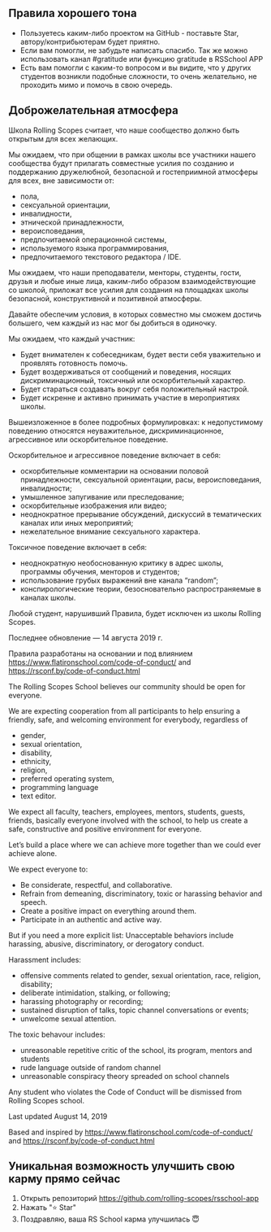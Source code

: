 ﻿## Правила хорошего тона
- Пользуетесь каким-либо проектом на GitHub - поставьте Star, автору/контрибьютерам будет приятно.
- Если вам помогли, не забудьте написать спасибо. Так же можно использовать канал #gratitude или функцию gratitude в RSSchool APP
- Есть вам помогли с каким-то вопросом и вы видите, что у других студентов возникли подобные сложности, то очень желательно, не проходить мимо и помочь в свою очередь.

## Доброжелательная атмосфера

Школа Rolling Scopes считает, что наше сообщество должно быть открытым для всех желающих. 

Мы ожидаем, что при общении в рамках школы все участники нашего сообщества будут прилагать совместные усилия по созданию и поддержанию дружелюбной, безопасной и гостеприимной атмосферы для всех, вне зависимости от: 

* пола, 
* сексуальной ориентации, 
* инвалидности, 
* этнической принадлежности, 
* вероисповедания, 
* предпочитаемой операционной системы, 
* используемого языка программирования,
* предпочитаемого текстового редактора / IDE.

Мы ожидаем, что наши преподаватели, менторы, студенты, гости, друзья и любые иные лица, каким-либо образом взаимодействующие со школой, приложат все усилия для создания на площадках школы безопасной, конструктивной и позитивной атмосферы.
 

Давайте обеспечим условия, в которых совместно мы сможем достичь большего, чем каждый из нас мог бы добиться в одиночку.

Мы ожидаем, что каждый участник:

* Будет внимателен к собеседникам, будет вести себя уважительно и проявлять готовность помочь.
* Будет воздерживаться от сообщений и поведения, носящих дискриминационный, токсичный или оскорбительный характер.
* Будет стараться создавать вокруг себя положительный настрой.
* Будет искренне и активно принимать участие в мероприятиях школы.

Вышеизложенное в более подробных формулировках: к недопустимому поведению относятся неуважительное, дискриминационное, агрессивное или оскорбительное поведение. 

Оскорбительное и агрессивное поведение включает в себя: 
* оскорбительные комментарии на основании половой принадлежности, сексуальной ориентации, расы, вероисповедания, инвалидности; 
* умышленное запугивание или преследование; 
* оскорбительные изображения или видео; 
* неоднократное прерывание обсуждений, дискуссий в тематических каналах или иных мероприятий; 
* нежелательное внимание сексуального характера.

Токсичное поведение включает в себя:
* неоднократную необоснованную критику в адрес школы, программы обучения, менторов и студентов;
* использование грубых выражений вне канала “random”; 
* конспирологические теории, безосновательно распространяемые в каналах школы.

Любой студент, нарушивший Правила, будет исключен из школы Rolling Scopes.

Последнее обновление — 14 августа 2019 г.

Правила разработаны на основании и под влиянием https://www.flatironschool.com/code-of-conduct/ and https://rsconf.by/code-of-conduct.html

The Rolling Scopes School believes our community should be open for everyone. 

We are expecting cooperation from all participants to help ensuring a friendly, safe, and welcoming environment for everybody, regardless of 

* gender, 
* sexual orientation, 
* disability, 
* ethnicity, 
* religion, 
* preferred operating system, 
* programming language
* text editor.

We expect all faculty, teachers, employees, mentors, students, guests, friends, basically everyone involved with the school, to help us create a safe, constructive 
 and positive environment for everyone. 

Let’s build a place where we can achieve more together than we could ever achieve alone.

We expect everyone to:

* Be considerate, respectful, and collaborative.
* Refrain from demeaning, discriminatory, toxic or harassing behavior and speech.
* Create a positive impact on everything around them.
* Participate in an authentic and active way.

But if you need a more explicit list: Unacceptable behaviors include harassing, abusive, discriminatory, or derogatory conduct. 

Harassment includes: 
* offensive comments related to gender, sexual orientation, race, religion, disability; 
* deliberate intimidation, stalking, or following; 
* harassing photography or recording; 
* sustained disruption of talks, topic channel conversations or events; 
* unwelcome sexual attention.

The toxic behavour includes:
* unreasonable repetitive critic of the school, its program, mentors and students
* rude language outside of random channel 
* unreasonable conspiracy theory spreaded on school channels

Any student who violates the Code of Conduct will be dismissed from Rolling Scopes school.

Last updated August 14, 2019

Based and inspired by https://www.flatironschool.com/code-of-conduct/ and https://rsconf.by/code-of-conduct.html
  
## Уникальная возможность улучшить свою карму прямо сейчас
1) Открыть репозиторий https://github.com/rolling-scopes/rsschool-app
2) Нажать ":star:  Star"
3) Поздравляю, ваша RS School карма улучшилась :innocent:

